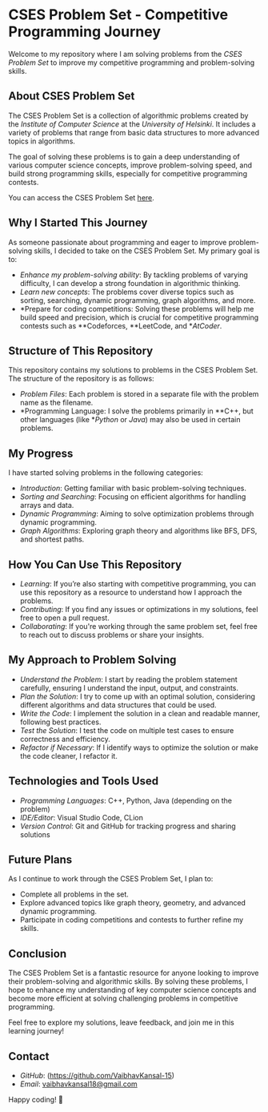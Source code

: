 # CSES Problem Set - Competitive Programming Journey

Welcome to my repository where I am solving problems from the *CSES Problem Set* to improve my competitive programming and problem-solving skills.

## About CSES Problem Set

The CSES Problem Set is a collection of algorithmic problems created by the *Institute of Computer Science* at the *University of Helsinki*. It includes a variety of problems that range from basic data structures to more advanced topics in algorithms.

The goal of solving these problems is to gain a deep understanding of various computer science concepts, improve problem-solving speed, and build strong programming skills, especially for competitive programming contests.

You can access the CSES Problem Set [here](https://cses.fi/problemset/).

## Why I Started This Journey

As someone passionate about programming and eager to improve problem-solving skills, I decided to take on the CSES Problem Set. My primary goal is to:

- *Enhance my problem-solving ability*: By tackling problems of varying difficulty, I can develop a strong foundation in algorithmic thinking.
- *Learn new concepts*: The problems cover diverse topics such as sorting, searching, dynamic programming, graph algorithms, and more.
- *Prepare for coding competitions: Solving these problems will help me build speed and precision, which is crucial for competitive programming contests such as **Codeforces, **LeetCode, and **AtCoder*.

## Structure of This Repository

This repository contains my solutions to problems in the CSES Problem Set. The structure of the repository is as follows:

- *Problem Files*: Each problem is stored in a separate file with the problem name as the filename.
- *Programming Language: I solve the problems primarily in **C++, but other languages (like **Python* or *Java*) may also be used in certain problems.
  
## My Progress

I have started solving problems in the following categories:

- *Introduction*: Getting familiar with basic problem-solving techniques.
- *Sorting and Searching*: Focusing on efficient algorithms for handling arrays and data.
- *Dynamic Programming*: Aiming to solve optimization problems through dynamic programming.
- *Graph Algorithms*: Exploring graph theory and algorithms like BFS, DFS, and shortest paths.

## How You Can Use This Repository

- *Learning*: If you’re also starting with competitive programming, you can use this repository as a resource to understand how I approach the problems.
- *Contributing*: If you find any issues or optimizations in my solutions, feel free to open a pull request.
- *Collaborating*: If you're working through the same problem set, feel free to reach out to discuss problems or share your insights.

## My Approach to Problem Solving

- *Understand the Problem*: I start by reading the problem statement carefully, ensuring I understand the input, output, and constraints.
- *Plan the Solution*: I try to come up with an optimal solution, considering different algorithms and data structures that could be used.
- *Write the Code*: I implement the solution in a clean and readable manner, following best practices.
- *Test the Solution*: I test the code on multiple test cases to ensure correctness and efficiency.
- *Refactor if Necessary*: If I identify ways to optimize the solution or make the code cleaner, I refactor it.

## Technologies and Tools Used

- *Programming Languages*: C++, Python, Java (depending on the problem)
- *IDE/Editor*: Visual Studio Code, CLion
- *Version Control*: Git and GitHub for tracking progress and sharing solutions

## Future Plans

As I continue to work through the CSES Problem Set, I plan to:

- Complete all problems in the set.
- Explore advanced topics like graph theory, geometry, and advanced dynamic programming.
- Participate in coding competitions and contests to further refine my skills.

## Conclusion

The CSES Problem Set is a fantastic resource for anyone looking to improve their problem-solving and algorithmic skills. By solving these problems, I hope to enhance my understanding of key computer science concepts and become more efficient at solving challenging problems in competitive programming.

Feel free to explore my solutions, leave feedback, and join me in this learning journey!

## Contact

- *GitHub*: (https://github.com/VaibhavKansal-15)
- *Email*: vaibhavkansal18@gmail.com

Happy coding! 🚀
